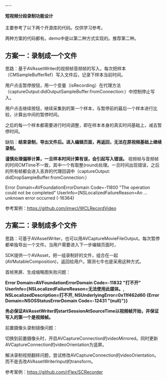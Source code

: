<img src="/Users/styf/Downloads/ruby_app/STYFMultiSegmentVideoRecorder/IMG_0632.PNG" alt="IMG_0632" style="zoom: 25%;" />

#### 短视频分段录制功能设计

主要参考了以下两个开源库的代码。仅供学习参考。

两种方案的代码都有。demo中是以第二种方式实现的。推荐第二种。

## 方案一：录制成一个文件

思路：基于AVAssetWriter的视频帧音频帧的写入，每次把样本（CMSampleBufferRef）写入文件后，记录下样本当前时间。

用户点击暂停按钮，用一个变量（isRecording）在代理方法（captureOutput:didOutputSampleBuffer:fromConnection:）中控制停止写入。

用户点击继续按钮，继续采集到的第一个样本，与暂停前的最后一个样本进行比较，计算出中间的暂停时间。

之后的每一个样本都需要进行时间调整，即在样本本身的真实时间基础上，减去暂停时间。



缺陷：**结束录制，导出文件后。进入编辑页面，再返回，无法在原视频基础上继续录制。**

**谨慎处理偏移计算，一旦样本时间计算有误，会引起写入错误。** 视频帧与音频帧的时间CMTime不一致，其中一个有取整(round)处理。一旦时间出现错误，之后的所有帧都会进入丢弃的代理回调中（captureOutput: didDropSampleBuffer:fromConnection:）

Error Domain=AVFoundationErrorDomain Code=-11800 "The operation could not be completed" UserInfo={NSLocalizedFailureReason=An … unknown error occurred (-16364)

参考案例：https://github.com/imwcl/WCLRecordVideo

## 方案二：录制成多个文件

思路：可基于AVAssetWriter，也可以用AVCaptureMovieFileOutput。每次暂停都单独导出一个文件。当用户需要进入下一步编辑页面时，

SDK提供一个AVAsset，把一组录制好的文件，组合在一起(AVMutableComposition)，返回给用户。猜测七牛也是采用这种方式。

首帧黑屏、生成缩略图失败问题：

**Error Domain=AVFoundationErrorDomain Code=-11832 "****打不开****" UserInfo={NSLocalizedFailureReason=****无法使用此媒体。****, NSLocalizedDescription=****打不开****, NSUnderlyingError=0x11f462d60 {Error Domain=NSOSStatusErrorDomain Code=-12431 "(null)"}}**

**务必保证AVAssetWriter的startSessionAtSourceTime以视频帧开始，并保证写入的第一个是视频帧。**

前置摄像头录制镜像问题：

切换到前置摄像头时，开启AVCaptureConnection的videoMirrored。同时更新AVCaptureConnection的videoOrientation为竖屏。

解决录制视频翻转问题，尝试修改AVCaptureConnection的videoOrientation。而不是去改AVAssetWriterInput的transform。

参考案例：https://github.com/rFlex/SCRecorder
